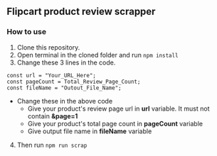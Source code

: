 ## Flipcart product review scrapper

### How to use

1. Clone this repository.
2. Open terminal in the cloned folder and run `npm install`
3. Change these 3 lines in the code.

```
const url = "Your_URL_Here";
const pageCount = Total_Review_Page_Count;
const fileName = "Outout_File_Name";
```

- Change these in the above code
  - Give your product's review page url in **url** variable. It must not contain **&page=1**
  - Give your product's total page count in **pageCount** variable
  - Give output file name in **fileName** variable

4. Then run `npm run scrap`
